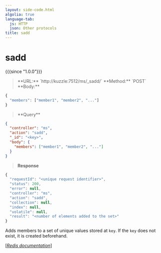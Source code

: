 ```yaml
---
layout: side-code.html
algolia: true
language-tab:
  js: HTTP
  json: Other protocols
title: sadd
---
```


# sadd

{{{since "1.0.0"}}}




<blockquote class="js">
<p>
**URL:** `http://kuzzle:7512/ms/_sadd/<key>`  
**Method:** `POST`  
**Body:**
</p>
</blockquote>


```js
{
  "members": ["member1", "member2", "..."]
}
```



<blockquote class="json">
<p>
**Query**
</p>
</blockquote>


```json
{
  "controller": "ms",
  "action": "sadd",
  "_id": "<key>",
  "body": {
    "members": ["member1", "member2", "..."]
  }
}
```

>**Response**

```javascript
{
  "requestId": "<unique request identifier>",
  "status": 200,
  "error": null,
  "controller": "ms",
  "action": "sadd",
  "collection": null,
  "index": null,
  "volatile": null,
  "result": "<number of elements added to the set>"
}
```

Adds members to a set of unique values stored at `key`. If the `key` does not exist, it is created beforehand.

[[_Redis documentation_]](https://redis.io/commands/sadd)
